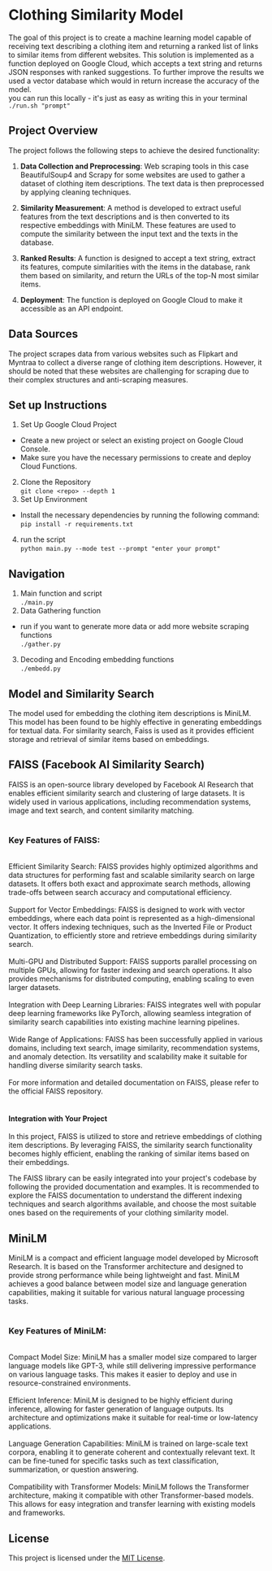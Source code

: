 
# Clothing Similarity Model

The goal of this project is to create a machine learning model capable of receiving text describing a clothing item and returning a ranked list of links to similar items from different websites. This solution is implemented as a function deployed on Google Cloud, which accepts a text string and returns JSON responses with ranked suggestions. To further improve the results we used a vector database which would in return increase the accuracy of the model.
<br>
 you can run this locally - it's just as easy as writing this in your terminal ```./run.sh "prompt"``` 

## Project Overview

The project follows the following steps to achieve the desired functionality:

1. **Data Collection and Preprocessing**: Web scraping tools in this case BeautifulSoup4 and Scrapy for some websites are used to gather a dataset of clothing item descriptions. The text data is then preprocessed by applying cleaning techniques.

2. **Similarity Measurement**: A method is developed to extract useful features from the text descriptions and is then converted to its respective embeddings with MiniLM. These features are used to compute the similarity between the input text and the texts in the database.

3. **Ranked Results**: A function is designed to accept a text string, extract its features, compute similarities with the items in the database, rank them based on similarity, and return the URLs of the top-N most similar items.

4. **Deployment**: The function is deployed on Google Cloud to make it accessible as an API endpoint.

## Data Sources

The project scrapes data from various websites such as Flipkart and Myntraa to collect a diverse range of clothing item descriptions. However, it should be noted that these websites are challenging for scraping due to their complex structures and anti-scraping measures.

## Set up Instructions 

1. Set Up Google Cloud Project
* Create a new project or select an existing project on Google Cloud Console.<br>
* Make sure you have the necessary permissions to create and deploy Cloud Functions.<br>
2. Clone the Repository <br>
``` git clone <repo> --depth 1 ```<br>
3. Set Up Environment
* Install the necessary dependencies by running the following command:<br>
```pip install -r requirements.txt```<br>
4. run the script <br>
```python main.py --mode test --prompt "enter your prompt"```

## Navigation 
1. Main function and script <br>
`./main.py`
2. Data Gathering function
* run if you want to generate more data or add more website scraping functions<br>
`./gather.py`
3. Decoding and Encoding embedding functions<br> 
`./embedd.py`


## Model and Similarity Search

The model used for embedding the clothing item descriptions is MiniLM. This model has been found to be highly effective in generating embeddings for textual data. For similarity search, Faiss is 
used as it provides efficient storage and retrieval of similar items based on embeddings.

## FAISS (Facebook AI Similarity Search)
FAISS is an open-source library developed by Facebook AI Research that enables efficient similarity search and clustering of large datasets. It is widely used in various applications, including recommendation systems, image and text search, and content similarity matching.
<br><br>
### Key Features of FAISS:
<br>
Efficient Similarity Search: FAISS provides highly optimized algorithms and data structures for performing fast and scalable similarity search on large datasets. It offers both exact and approximate search methods, allowing trade-offs between search accuracy and computational efficiency.
<br><br>
Support for Vector Embeddings: FAISS is designed to work with vector embeddings, where each data point is represented as a high-dimensional vector. It offers indexing techniques, such as the Inverted File or Product Quantization, to efficiently store and retrieve embeddings during similarity search.
<br><br>
Multi-GPU and Distributed Support: FAISS supports parallel processing on multiple GPUs, allowing for faster indexing and search operations. It also provides mechanisms for distributed computing, enabling scaling to even larger datasets.
<br><br>
Integration with Deep Learning Libraries: FAISS integrates well with popular deep learning frameworks like PyTorch, allowing seamless integration of similarity search capabilities into existing machine learning pipelines.
<br><br>
Wide Range of Applications: FAISS has been successfully applied in various domains, including text search, image similarity, recommendation systems, and anomaly detection. Its versatility and scalability make it suitable for handling diverse similarity search tasks.
<br><br>
For more information and detailed documentation on FAISS, please refer to the official FAISS repository.
<br><br>

#### Integration with Your Project
In this project, FAISS is utilized to store and retrieve embeddings of clothing item descriptions. By leveraging FAISS, the similarity search functionality becomes highly efficient, enabling the ranking of similar items based on their embeddings.

The FAISS library can be easily integrated into your project's codebase by following the provided documentation and examples. It is recommended to explore the FAISS documentation to understand the different indexing techniques and search algorithms available, and choose the most suitable ones based on the requirements of your clothing similarity model.

## MiniLM
MiniLM is a compact and efficient language model developed by Microsoft Research. It is based on the Transformer architecture and designed to provide strong performance while being lightweight and fast. MiniLM achieves a good balance between model size and language generation capabilities, making it suitable for various natural language processing tasks.
<br><br>
### Key Features of MiniLM:
<br>
Compact Model Size: MiniLM has a smaller model size compared to larger language models like GPT-3, while still delivering impressive performance on various language tasks. This makes it easier to deploy and use in resource-constrained environments.
<br><br>
Efficient Inference: MiniLM is designed to be highly efficient during inference, allowing for faster generation of language outputs. Its architecture and optimizations make it suitable for real-time or low-latency applications.
<br><br>
Language Generation Capabilities: MiniLM is trained on large-scale text corpora, enabling it to generate coherent and contextually relevant text. It can be fine-tuned for specific tasks such as text classification, summarization, or question answering.
<br><br>
Compatibility with Transformer Models: MiniLM follows the Transformer architecture, making it compatible with other Transformer-based models. This allows for easy integration and transfer learning with existing models and frameworks.

## License

This project is licensed under the [MIT License](LICENSE).
